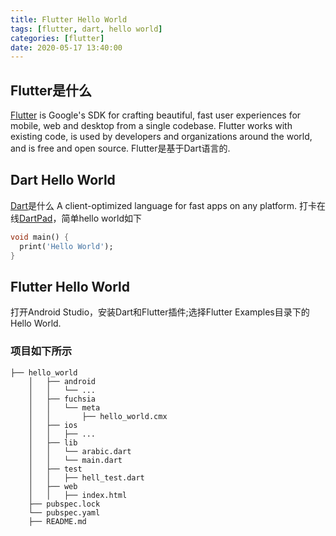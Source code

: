 ```yaml
---
title: Flutter Hello World
tags: [flutter, dart, hello world] 
categories: [flutter]
date: 2020-05-17 13:40:00
---
```

## Flutter是什么
[Flutter](https://github.com/flutter/flutter) is Google's SDK for crafting beautiful, fast user experiences for mobile, web and desktop from a single codebase. Flutter works with existing code, is used by developers and organizations around the world, and is free and open source.
Flutter是基于Dart语言的.
## Dart Hello World
[Dart](https://github.com/dart-lang/sdk)是什么
A client-optimized language for fast apps on any platform.
打卡在线[DartPad](https://dartpad.dev)，简单hello world如下
``` dart
void main() {
  print('Hello World');
}
```
## Flutter Hello World
打开Android Studio，安装Dart和Flutter插件;选择Flutter Examples目录下的Hello World.
### 项目如下所示
```
├── hello_world
    │   ├── android
    │   │   └── ...
    │   ├── fuchsia
    │   │   └── meta
    │   │       ├── hello_world.cmx
    │   ├── ios
    │   │   ├── ...
    │   ├── lib
    │   │   └── arabic.dart
    │   │   └── main.dart
    │   ├── test
    │   │   ├── hell_test.dart
    │   ├── web
    │   │   ├── index.html
    ├── pubspec.lock
    └── pubspec.yaml
    ├── README.md
```
<!--stackedit_data:
eyJoaXN0b3J5IjpbLTYxOTAzMDM2OSw4MjQ4MjIzMTIsMTg3MT
A4ODM4NCwtMTI0NjI4MDgxOCw4MDcyNzg3NjMsLTM2NjI0MzQ3
MCwtMzM1OTkwMzk2XX0=
-->